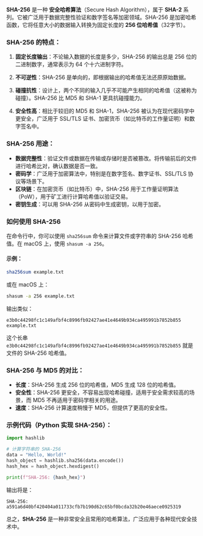 **SHA-256** 是一种 **安全哈希算法**（Secure Hash Algorithm），属于 **SHA-2** 系列。它被广泛用于数据完整性验证和数字签名等加密领域。SHA-256 是加密哈希函数，它将任意大小的数据输入转换为固定长度的 **256 位哈希值**（32字节）。

### SHA-256 的特点：
1. **固定长度输出**：不论输入数据的长度是多少，SHA-256 的输出总是 256 位的二进制数字，通常表示为 64 个十六进制字符。

2. **不可逆性**：SHA-256 是单向的，即根据输出的哈希值无法还原原始数据。

3. **碰撞抗性**：设计上，两个不同的输入几乎不可能产生相同的哈希值（这被称为碰撞）。SHA-256 比 MD5 和 SHA-1 更具抗碰撞能力。

4. **安全性高**：相比于较旧的 MD5 和 SHA-1，SHA-256 被认为在现代密码学中更安全，广泛用于 SSL/TLS 证书、加密货币（如比特币的工作量证明）和数字签名中。

### SHA-256 用途：
- **数据完整性**：验证文件或数据在传输或存储时是否被篡改。将传输前后的文件进行哈希比对，确认数据是否一致。
- **密码学**：广泛用于加密算法中，特别是在数字签名、数字证书、SSL/TLS 协议等场景下。
- **区块链**：在加密货币（如比特币）中，SHA-256 用于工作量证明算法（PoW），用于矿工进行计算哈希值以验证交易。
- **密钥生成**：可以用 SHA-256 从密码中生成密钥，以用于加密。

### 如何使用 SHA-256
在命令行中，你可以使用 `sha256sum` 命令来计算文件或字符串的 SHA-256 哈希值。在 macOS 上，使用 `shasum -a 256`。

#### 示例：
```bash
sha256sum example.txt
```
或在 macOS 上：
```bash
shasum -a 256 example.txt
```

输出类似：
```
e3b0c44298fc1c149afbf4c8996fb92427ae41e4649b934ca495991b7852b855  example.txt
```

这个长串 `e3b0c44298fc1c149afbf4c8996fb92427ae41e4649b934ca495991b7852b855` 就是文件的 SHA-256 哈希值。

### SHA-256 与 MD5 的对比：
- **长度**：SHA-256 生成 256 位的哈希值，MD5 生成 128 位的哈希值。
- **安全性**：SHA-256 更安全，不容易出现哈希碰撞，适用于安全需求较高的场景，而 MD5 不再适用于密码学相关的用途。
- **速度**：SHA-256 计算速度稍慢于 MD5，但提供了更高的安全性。

### 示例代码（Python 实现 SHA-256）：
```python
import hashlib

# 计算字符串的 SHA-256
data = "Hello, World!"
hash_object = hashlib.sha256(data.encode())
hash_hex = hash_object.hexdigest()

print(f"SHA-256: {hash_hex}")
```

输出将是：
```
SHA-256: a591a6d40bf420404a011733cfb7b190d62c65bf0bcda32b20e46aece0925319
```

总之，**SHA-256** 是一种非常安全且常用的哈希算法，广泛应用于各种现代安全技术中。
